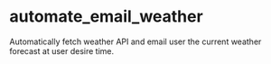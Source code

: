 # automate_email_weather
Automatically fetch weather API and email user the current weather forecast at user desire time.
